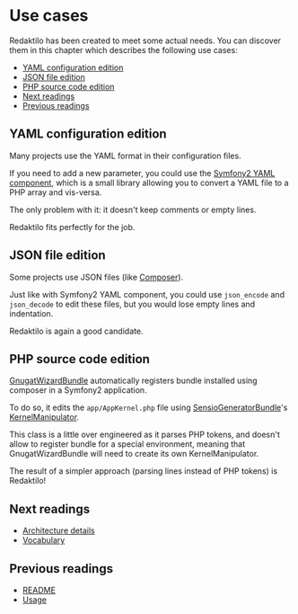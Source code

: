 # Use cases

Redaktilo has been created to meet some actual needs. You can discover them in
this chapter which describes the following use cases:

* [YAML configuration edition](#yaml-configuration-edition)
* [JSON file edition](#json-file-edition)
* [PHP source code edition](#php-source-code-edition)
* [Next readings](#next-readings)
* [Previous readings](#previous-readings)

## YAML configuration edition

Many projects use the YAML format in their configuration files.

If you need to add a new parameter, you could use the
[Symfony2 YAML component](http://symfony.com/doc/current/components/yaml/index.html),
which is a small library allowing you to convert a YAML file to a PHP array and
vis-versa.

The only problem with it: it doesn't keep comments or empty lines.

Redaktilo fits perfectly for the job.

## JSON file edition

Some projects use JSON files (like [Composer](https://getcomposer.org/)).

Just like with Symfony2 YAML component, you could use `json_encode` and
`json_decode` to edit these files, but you would lose empty lines and
indentation.

Redaktilo is again a good candidate.

## PHP source code edition

[GnugatWizardBundle](https://github.com/gnugat/GnugatWizardBundle) automatically
registers bundle installed using composer in a Symfony2 application.

To do so, it edits the `app/AppKernel.php` file using
[SensioGeneratorBundle](https://github.com/sensiolabs/SensioGeneratorBundle)'s
[KernelManipulator](https://github.com/sensiolabs/SensioGeneratorBundle/blob/8b7a33aa3d22388443b6de0b0cf184122e9f60d2/Manipulator/KernelManipulator.php).

This class is a little over engineered as it parses PHP tokens, and doesn't
allow to register bundle for a special environment, meaning that
GnugatWizardBundle will need to create its own KernelManipulator.

The result of a simpler approach (parsing lines instead of PHP tokens) is
Redaktilo!

## Next readings

* [Architecture details](doc/03-architecture-details.md)
* [Vocabulary](04-vocabulary.md)

## Previous readings

* [README](../README.md)
* [Usage](doc/01-usage.md)
